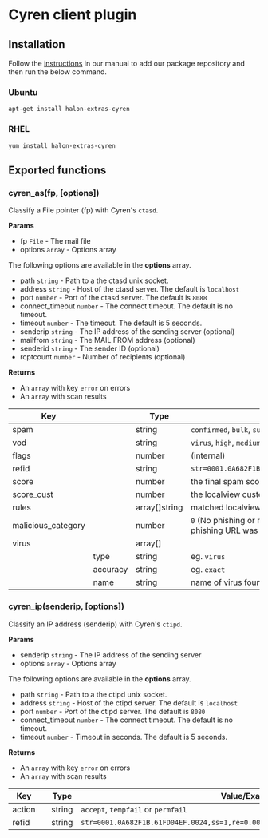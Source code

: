 # Cyren client plugin

## Installation

Follow the [instructions](https://docs.halon.io/manual/comp_install.html#installation) in our manual to add our package repository and then run the below command.

### Ubuntu

```
apt-get install halon-extras-cyren
```

### RHEL

```
yum install halon-extras-cyren
```

## Exported functions

### cyren_as(fp, [options])

Classify a File pointer (fp) with Cyren's `ctasd`.

**Params**

- fp `File` - The mail file
- options `array` - Options array

The following options are available in the **options** array.

- path `string` - Path to a the ctasd unix socket.
- address `string` - Host of the ctasd server. The default is `localhost`
- port `number` - Port of the ctasd server. The default is `8088`
- connect_timeout `number` - The connect timeout. The default is no timeout.
- timeout `number` - The timeout. The default is 5 seconds.
- senderip `string` - The IP address of the sending server (optional)
- mailfrom `string` - The MAIL FROM address (optional)
- senderid `string` - The sender ID (optional)
- rcptcount `number` - Number of recipients (optional)

**Returns**

* An `array` with key `error` on errors
* An `array` with scan results

| Key | | Type | Value/Examples
|-----|-|------|----------------
| spam | | string | ``confirmed``, ``bulk``, ``suspect``, ``unknown``, ``nonspam`` or ``valid-bulk``
| vod  | |string  | ``virus``, ``high``, ``medium``, ``unknown`` or ``nonvirus``
| flags | | number         | (internal)
| refid | | string         | `str=0001.0A682F1B.61FD04EF.0024,ss=1,re=0.000,recu=0.000,reip=0.000,cl=1,cld=1,fgs=0`
| score | | number         | the final spam score
| score_cust | | number         | the localview custom rules
| rules | | array[]string   | matched localview rules
| malicious_category| | number |  ``0`` (No phishing or malware URL was detected), ``1`` (A malware URL was detected), ``2`` (A phishing URL was detected)
| virus |          | array[] |
| | type         | string | eg. `virus`
| | accuracy         | string | eg. `exact`
| | name         | string | name of virus found

### cyren_ip(senderip, [options])

Classify an IP address (senderip) with Cyren's `ctipd`.

**Params**

- senderip `string` - The IP address of the sending server
- options `array` - Options array

The following options are available in the **options** array.

- path `string` - Path to a the ctipd unix socket.
- address `string` - Host of the ctipd server. The default is `localhost`
- port `number` - Port of the ctipd server. The default is `8080`
- connect_timeout `number` - The connect timeout. The default is no timeout.
- timeout `number` - Timeout in seconds. The default is 5 seconds.

**Returns**

* An `array` with key `error` on errors
* An `array` with scan results

| Key | | Type | Value/Examples
|-----|-|------|----------------
| action | | string | ``accept``, ``tempfail`` or ``permfail``
| refid | | string    | `str=0001.0A682F1B.61FD04EF.0024,ss=1,re=0.000,recu=0.000,reip=0.000,cl=1,cld=1,fgs=0`